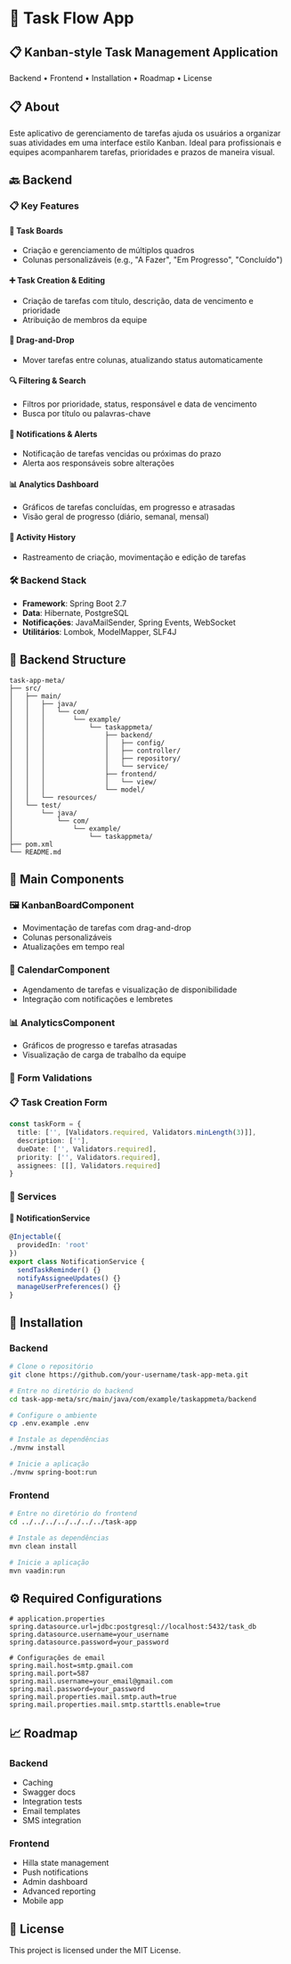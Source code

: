 # 🚀 Task Flow App

## 📋 Kanban-style Task Management Application  
Backend • Frontend • Installation • Roadmap • License

## 📋 About
Este aplicativo de gerenciamento de tarefas ajuda os usuários a organizar suas atividades em uma interface estilo Kanban. Ideal para profissionais e equipes acompanharem tarefas, prioridades e prazos de maneira visual.

## 🔙 Backend
### 📋 Key Features

#### 📁 Task Boards
- Criação e gerenciamento de múltiplos quadros
- Colunas personalizáveis (e.g., "A Fazer", "Em Progresso", "Concluído")

#### ➕ Task Creation & Editing
- Criação de tarefas com título, descrição, data de vencimento e prioridade
- Atribuição de membros da equipe

#### 🤖 Drag-and-Drop
- Mover tarefas entre colunas, atualizando status automaticamente

#### 🔍 Filtering & Search
- Filtros por prioridade, status, responsável e data de vencimento
- Busca por título ou palavras-chave

#### 🔔 Notifications & Alerts
- Notificação de tarefas vencidas ou próximas do prazo
- Alerta aos responsáveis sobre alterações

#### 📊 Analytics Dashboard
- Gráficos de tarefas concluídas, em progresso e atrasadas
- Visão geral de progresso (diário, semanal, mensal)

#### 📜 Activity History
- Rastreamento de criação, movimentação e edição de tarefas

### 🛠 Backend Stack
- **Framework**: Spring Boot 2.7
- **Data**: Hibernate, PostgreSQL
- **Notificações**: JavaMailSender, Spring Events, WebSocket
- **Utilitários**: Lombok, ModelMapper, SLF4J

## 📁 Backend Structure
```
task-app-meta/
├── src/
│   ├── main/
│   │   ├── java/
│   │   │   └── com/
│   │   │       └── example/
│   │   │           └── taskappmeta/
│   │   │               ├── backend/
│   │   │               │   ├── config/
│   │   │               │   ├── controller/
│   │   │               │   ├── repository/
│   │   │               │   └── service/
│   │   │               ├── frontend/
│   │   │               │   └── view/
│   │   │               └── model/
│   │   └── resources/
│   └── test/
│       └── java/
│           └── com/
│               └── example/
│                   └── taskappmeta/
├── pom.xml
└── README.md
```

## 🧩 Main Components

### 🖼️ KanbanBoardComponent
- Movimentação de tarefas com drag-and-drop
- Colunas personalizáveis
- Atualizações em tempo real

### 📅 CalendarComponent
- Agendamento de tarefas e visualização de disponibilidade
- Integração com notificações e lembretes

### 📊 AnalyticsComponent
- Gráficos de progresso e tarefas atrasadas
- Visualização de carga de trabalho da equipe

### 📝 Form Validations
### 📋 Task Creation Form
```typescript
const taskForm = {
  title: ['', [Validators.required, Validators.minLength(3)]],
  description: [''],
  dueDate: ['', Validators.required],
  priority: ['', Validators.required],
  assignees: [[], Validators.required]
}
```

### 🔄 Services
#### 🔔 NotificationService
```typescript
@Injectable({
  providedIn: 'root'
})
export class NotificationService {
  sendTaskReminder() {}
  notifyAssigneeUpdates() {}
  manageUserPreferences() {}
}
```

## 🚀 Installation

### Backend
```bash
# Clone o repositório
git clone https://github.com/your-username/task-app-meta.git

# Entre no diretório do backend
cd task-app-meta/src/main/java/com/example/taskappmeta/backend

# Configure o ambiente
cp .env.example .env

# Instale as dependências
./mvnw install

# Inicie a aplicação
./mvnw spring-boot:run
```

### Frontend
```bash
# Entre no diretório do frontend
cd ../../../../../../../task-app

# Instale as dependências
mvn clean install

# Inicie a aplicação
mvn vaadin:run
```

## ⚙️ Required Configurations
```properties
# application.properties
spring.datasource.url=jdbc:postgresql://localhost:5432/task_db
spring.datasource.username=your_username
spring.datasource.password=your_password

# Configurações de email
spring.mail.host=smtp.gmail.com
spring.mail.port=587
spring.mail.username=your_email@gmail.com
spring.mail.password=your_password
spring.mail.properties.mail.smtp.auth=true
spring.mail.properties.mail.smtp.starttls.enable=true
```

## 📈 Roadmap

### Backend
- Caching
- Swagger docs
- Integration tests
- Email templates
- SMS integration

### Frontend
- Hilla state management
- Push notifications
- Admin dashboard
- Advanced reporting
- Mobile app

## 📄 License
This project is licensed under the MIT License.
